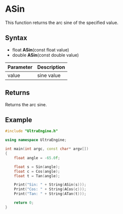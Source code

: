 # ASin

This function returns the arc sine of the specified value.

## Syntax

- float **ASin**(const float value)
- double **ASin**(const double value)

| Parameter | Description |
| --- | --- |
| value | sine value |

## Returns

Returns the arc sine.

## Example

```c++
#include "UltraEngine.h"

using namespace UltraEngine;

int main(int argc, const char* argv[])
{
    float angle = -65.0f;

    float s = Sin(angle);
    float c = Cos(angle);
    float t = Tan(angle);

    Print("Sin: " + String(ASin(s)));
    Print("Cos: " + String(ACos(c)));
    Print("Tan: " + String(ATan(t)));

    return 0;
}
```
